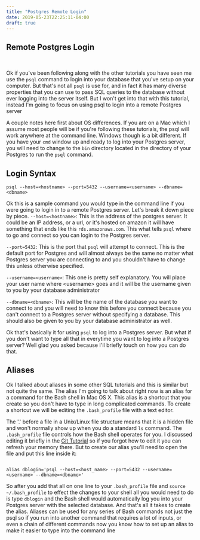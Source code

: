 ```yaml
---
title: "Postgres Remote Login"
date: 2019-05-23T22:25:11-04:00
draft: true
---
```


<h2>Remote Postgres Login</h2>

<br />
<p>Ok if you've been following along with the other tutorials you have seen me
use the <code>psql</code> command to login into your database that you've setup
on your computer. But that's not all <code>psql</code> is use for, and in fact it
has many diverse properties that you can use to pass SQL queries to the database
without ever logging into the server itself. But I won't get into that with this
tutorial, instead I'm going to focus on using psql to login into a remote Postgres
server</p>
<p>A couple notes here first about OS differences. If you are on a Mac which I
assume most people will be if you're following these tutorials, the psql will work
anywhere at the command line. Windows though is a bit different. If you have your
<code>cmd</code> window up and ready to log into your Postgres server, you will need
to change to the <code>bin</code> directory located in the directory of your Postgres
to run the <code>psql</code> command.</p>
<h2>Login Syntax</h2>

    psql --host=<hostname> --port=5432 --username=<username> --dbname=<dbname>

<p>Ok this is a sample command you would type in the command line if you were going
to login in to a remote Postgres server. Let's break it down piece by piece.
<code>--host=&lt;hostname&gt;</code>: This is the address of the postgres server. It
could be an IP address, or a url, or it's hosted on amazon it will have something
that ends like this <code>rds.amazonaws.com</code>. This what tells <code>psql</code>
where to go and connect so you can login to the Postgres server.</p>
<p><code>--port=5432</code>: This is the port that <code>psql</code> will attempt to
connect. This is the default port for Postgres and will almost always be the same no
matter what Postgres server you are connecting to and you shouldn't have to change
this unless otherwise specified.</p>
<p><code>--username=&lt;username&gt;</code>: This one is pretty self explanatory. You will
place your user name where &lt;username&gt; goes and it will be the username given
to you by your database administrator</p>
<p><code>--dbname=&lt;dbname&gt;</code>: This will be the name of the database you
want to connect to and you will need to know this before you connect because you can't
connect to a Postgres server without specifying a database. This should also be
given to you by your database administrator as well.</p>
<p>Ok that's basically it for using <code>psql</code> to log into a Postgres server.
But what if you don't want to type all that in everytime you want to log into
a Postgres server? Well glad you asked because I'll briefly touch on how you can
do that.</p>
<h2>Aliases</h2>
<p>Ok I talked about aliases in some other SQL tutorials and this is similar but
not quite the same. The alias I'm going to talk about right now is an alias for
a command for the Bash shell in Mac OS X. This alias is a shortcut that you create
so you don't have to type in long complicated commands. To create a shortcut
we will be editing the <code>.bash_profile</code> file with a text editor.</p>
<p>The '.' before a file in a Unix/Linux file structure means that it is a hidden
file and won't normally show up when you do a standard <code>ls</code> command. The
<code>.bash_profile</code> file controls how the Bash shell operates for you. I discussed
editing it briefly in the <a href='gittutorial.html'>Git Tutorial</a> so if you
forgot how to edit it you can refresh your memory there. But to create our alias
you'll need to open the file and put this line inside it:</p>
<pre><code class='Command Line'>
alias dblogin='psql --host=&lt;host_name&gt; --port=5432 --username=&lt;username&gt; --dbname=&lt;dbname&gt;'
</code></pre>
<p>So after you add that all on one line to your <code>.bash_profile</code> file and
<code>source ~/.bash_profile</code> to effect the changes to your shell all you would need
to do is type <code>dblogin</code> and the Bash shell would automatically log you
into your Postgres server with the selected database. And that's all it takes to create
the alias. Aliases can be used for any series of Bash commands not just the psql so
if you run into another command that requires a lot of inputs, or even a chain of different
commands now you know how to set up an alias to make it easier to type into the
command line</p>
